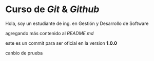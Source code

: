 # Curso de _Git_ & _Github_

Hola, soy un estudiante de ing. en Gestión y Desarrollo de Software

agregando más contenido al _README.md_

este es un commit para ser oficial en la version **1.0.0**

canbio de prueba
